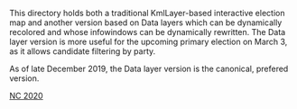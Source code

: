 This directory holds both a traditional KmlLayer-based interactive election map and another version based on Data layers which can be dynamically recolored and whose infowindows can be dynamically rewritten.  The Data layer version is more useful for the upcoming primary election on March 3, as it allows candidate filtering by party.

As of late December 2019, the Data layer version is the canonical, prefered version.

[NC 2020](https://fiveham.github.io/Elections/2020/03/03/NC.html)
